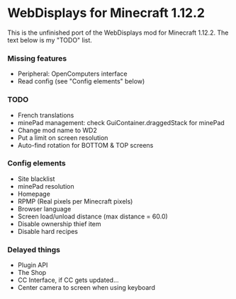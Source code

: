 # WebDisplays for Minecraft 1.12.2
This is the unfinished port of the WebDisplays mod for Minecraft 1.12.2. The text below is my "TODO" list.

### Missing features
* Peripheral: OpenComputers interface
* Read config (see "Config elements" below)

### TODO
* French translations
* minePad management: check GuiContainer.draggedStack for minePad
* Change mod name to WD2
* Put a limit on screen resolution
* Auto-find rotation for BOTTOM & TOP screens

### Config elements
* Site blacklist
* minePad resolution
* Homepage
* RPMP (Real pixels per Minecraft pixels)
* Browser language
* Screen load/unload distance (max distance = 60.0)
* Disable ownership thief item
* Disable hard recipes

### Delayed things
* Plugin API
* The Shop
* CC Interface, if CC gets updated...
* Center camera to screen when using keyboard

